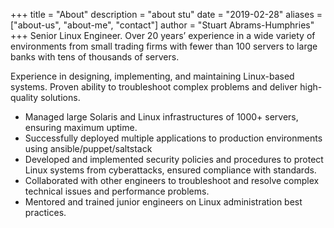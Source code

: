 +++
title = "About"
description = "about stu"
date = "2019-02-28"
aliases = ["about-us", "about-me", "contact"]
author = "Stuart Abrams-Humphries"
+++
Senior Linux Engineer. Over 20 years’ experience in a wide variety of environments from small trading firms with fewer than 100 servers to large banks with tens of thousands of servers.

Experience in designing, implementing, and maintaining Linux-based systems. Proven ability to troubleshoot complex problems and deliver high-quality solutions.

 - Managed large Solaris and Linux infrastructures of 1000+ servers, ensuring maximum uptime.
 - Successfully deployed multiple applications to production environments using ansible/puppet/saltstack
 - Developed and implemented security policies and procedures to protect Linux systems from cyberattacks, ensured compliance with standards.
 - Collaborated with other engineers to troubleshoot and resolve complex technical issues and performance problems.
 - Mentored and trained junior engineers on Linux administration best practices.

